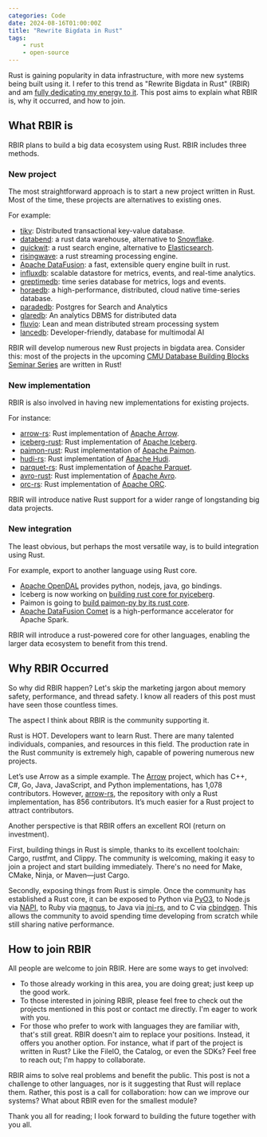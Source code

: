 ```yaml
---
categories: Code
date: 2024-08-16T01:00:00Z
title: "Rewrite Bigdata in Rust"
tags:
    - rust
    - open-source
---
```


Rust is gaining popularity in data infrastructure, with more new systems being built using it. I refer to this trend as "Rewrite Bigdata in Rust" (RBIR) and am [fully dedicating my energy to it](https://xuanwo.io/2024/04-xuanwo-vision/). This post aims to explain what RBIR is, why it occurred, and how to join.

## What RBIR is

RBIR plans to build a big data ecosystem using Rust. RBIR includes three methods.

### New project

The most straightforward approach is to start a new project written in Rust. Most of the time, these projects are alternatives to existing ones.

For example:

- [tikv](https://github.com/tikv/tikv): Distributed transactional key-value database.
- [databend](https://github.com/datafuselabs/databend/): a rust data warehouse, alternative to [Snowflake](https://www.snowflake.com/en/).
- [quickwit](https://github.com/quickwit-oss/quickwit): a rust search engine, alternative to [Elasticsearch](https://www.elastic.co/elasticsearch).
- [risingwave](https://github.com/risingwavelabs/risingwave): a rust streaming processing engine.
- [Apache DataFusion](https://github.com/apache/datafusion): a fast, extensible query engine built in rust.
- [influxdb](https://github.com/influxdata/influxdb): scalable datastore for metrics, events, and real-time analytics.
- [greptimedb](https://github.com/GreptimeTeam/greptimedb): time series database for metrics, logs and events.
- [horaedb](https://github.com/apache/horaedb): a high-performance, distributed, cloud native time-series database.
- [paradedb](https://github.com/paradedb/paradedb): Postgres for Search and Analytics
- [glaredb](https://github.com/GlareDB/glaredb): An analytics DBMS for distributed data
- [fluvio](https://github.com/infinyon/fluvio): Lean and mean distributed stream processing system
- [lancedb](https://github.com/lancedb/lancedb): Developer-friendly, database for multimodal AI

RBIR will develop numerous new Rust projects in bigdata area. Consider this: most of the projects in the upcoming [CMU Database Building Blocks Seminar Series](https://db.cs.cmu.edu/seminar2024/) are written in Rust!

### New implementation

RBIR is also involved in having new implementations for existing projects.

For instance:

- [arrow-rs](https://github.com/apache/arrow-rs): Rust implementation of [Apache Arrow](https://arrow.apache.org/).
- [iceberg-rust](https://github.com/apache/iceberg-rust/): Rust implementation of [Apache Iceberg](https://iceberg.apache.org/).
- [paimon-rust](https://github.com/apache/paimon-rust): Rust implementation of [Apache Paimon](https://paimon.apache.org/).
- [hudi-rs](https://github.com/apache/hudi-rs): Rust implementation of [Apache Hudi](https://hudi.apache.org/).
- [parquet-rs](https://github.com/apache/arrow-rs/tree/master/parquet): Rust implementation of [Apache Parquet](https://parquet.apache.org/).
- [avro-rust](https://github.com/apache/avro/tree/main/lang/rust): Rust implementation of [Apache Avro](https://avro.apache.org/).
- [orc-rs](https://github.com/datafusion-contrib/datafusion-orc): Rust implementation of [Apache ORC](https://orc.apache.org/).

RBIR will introduce native Rust support for a wider range of longstanding big data projects.

### New integration

The least obvious, but perhaps the most versatile way, is to build integration using Rust.

For example, export to another language using Rust core.

- [Apache OpenDAL](https://github.com/apache/opendal) provides python, nodejs, java, go bindings.
- Iceberg is now working on [building rust core for pyiceberg](https://github.com/apache/iceberg-rust/pull/518).
- Paimon is going to [build paimon-py by its rust core](https://lists.apache.org/thread/q3zxcomfq441t6o8y8dslos1qvb984j0).
- [Apache DataFusion Comet](https://github.com/apache/datafusion-comet) is a high-performance accelerator for Apache Spark.

RBIR will introduce a rust-powered core for other languages, enabling the larger data ecosystem to benefit from this trend.

## Why RBIR Occurred

So why did RBIR happen? Let's skip the marketing jargon about memory safety, performance, and thread safety. I know all readers of this post must have seen those countless times.

The aspect I think about RBIR is the community supporting it.

Rust is HOT. Developers want to learn Rust. There are many talented individuals, companies, and resources in this field. The production rate in the Rust community is extremely high, capable of powering numerous new projects.

Let’s use Arrow as a simple example. The [Arrow](https://github.com/apache/arrow) project, which has C++, C#, Go, Java, JavaScript, and Python implementations, has 1,078 contributors. However, [arrow-rs](https://github.com/apache/arrow-rs), the repository with only a Rust implementation, has 856 contributors. It’s much easier for a Rust project to attract contributors.

Another perspective is that RBIR offers an excellent ROI (return on investment).

First, building things in Rust is simple, thanks to its excellent toolchain: Cargo, rustfmt, and Clippy. The community is welcoming, making it easy to join a project and start building immediately. There's no need for Make, CMake, Ninja, or Maven—just Cargo.

Secondly, exposing things from Rust is simple. Once the community has established a Rust core, it can be exposed to Python via [PyO3](https://pyo3.rs/), to Node.js via [NAPI](https://napi.rs/), to Ruby via [magnus](https://github.com/matsadler/magnus), to Java via [jni-rs](https://github.com/jni-rs/jni-rs), and to C via [cbindgen](https://github.com/mozilla/cbindgen). This allows the community to avoid spending time developing from scratch while still sharing native performance.



## How to join RBIR

All people are welcome to join RBIR. Here are some ways to get involved:

- To those already working in this area, you are doing great; just keep up the good work.
- To those interested in joining RBIR, please feel free to check out the projects mentioned in this post or contact me directly. I'm eager to work with you.
- For those who prefer to work with languages they are familiar with, that's still great. RBIR doesn't aim to replace your positions. Instead, it offers you another option. For instance, what if part of the project is written in Rust? Like the FileIO, the Catalog, or even the SDKs? Feel free to reach out; I'm happy to collaborate.

RBIR aims to solve real problems and benefit the public. This post is not a challenge to other languages, nor is it suggesting that Rust will replace them. Rather, this post is a call for collaboration: how can we improve our systems? What about RBIR even for the smallest module?

Thank you all for reading; I look forward to building the future together with you all.
